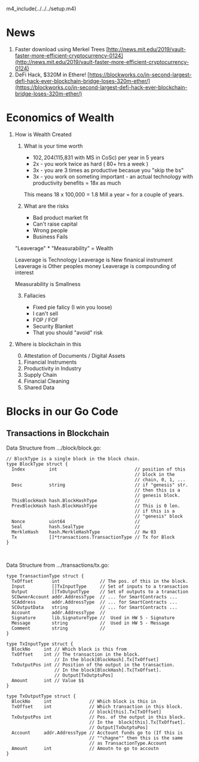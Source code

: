 m4_include(../../../setup.m4)

News
=====

1. Faster download using Merkel Trees
[http://news.mit.edu/2019/vault-faster-more-efficient-cryptocurrency-0124](http://news.mit.edu/2019/vault-faster-more-efficient-cryptocurrency-0124)
2. DeFi Hack, $320M in Ethere!
[https://blockworks.co/in-second-largest-defi-hack-ever-blockchain-bridge-loses-320m-ether/](https://blockworks.co/in-second-largest-defi-hack-ever-blockchain-bridge-loses-320m-ether/)

Economics of Wealth
======================

1. How is Wealth Created
	1. What is your time worth
		- $102,204 ($115,831 with MS in CoSc) per year in 5 years
		- 2x - you work twice as hard ( 80+ hrs a week )
		- 3x - you are 3 times as productive becasue you "skip the bs"
		- 3x - you work on someting important - an actual technology with productivity benefits
		= 18x as much

		This means 18 x 100,000 = 1.8 Mill a year = for a couple of years.

	2. What are the risks
		- Bad product market fit
		- Can't raise capital
		- Wrong people
		- Business Fails
	
	"Leaverage" * "Measurability" = Wealth

	Leaverage is Technology
		Leaverage is New finanical instrument
		Leaverage is Other peoples money
		Leaverage is compounding of interest

	Measurability is Smallness

	3. Fallacies 

		- Fixed pie falicy (I win you loose)
		- I can't sell
		- FOP / FOF
		- Security Blanket
		- That you should "avoid" risk
	
2. Where is blockchain in this

	0. Attestation of Documents / Digital Assets
	1. Financial Instruments
	2. Productivity in Industry
	3. Supply Chain
	4. Financial Cleaning
	5. Shared Data


Blocks in our Go Code
======================

Transactions in Blockchain
-------

Data Structure from .../block/block.go:

```
// BlockType is a single block in the block chain.
type BlockType struct {
  Index         int                             // position of this
                                                // block in the
                                                // chain, 0, 1, ...
  Desc          string                          // if "genesis" str.
                                                // then this is a
                                                // genesis block.
  ThisBlockHash hash.BlockHashType              //
  PrevBlockHash hash.BlockHashType              // This is 0 len.
                                                // if this is a
                                                // "genesis" block
  Nonce         uint64                          //
  Seal          hash.SealType                   //
  MerkleHash    hash.MerkleHashType             // Hw 03 
  Tx            []*transactions.TransactionType // Tx for Block
}

```


<br><div class="pagebreak"> </div>
Data Structure from .../transactions/tx.go:

```
type TransactionType struct {
  TxOffset       int               // The pos. of this in the block.
  Input          []TxInputType     // Set of inputs to a transaction
  Output         []TxOutputType    // Set of outputs to a tranaction
  SCOwnerAccount addr.AddressType  // ... for SmartContracts ... 
  SCAddress      addr.AddressType  // ... for SmartContracts ... 
  SCOutputData   string            // ... for SmartContracts ... 
  Account        addr.AddressType  //
  Signature      lib.SignatureType //  Used in HW 5 - Signature 
  Message        string            //  Used in HW 5 - Message
  Comment        string            //
}

type TxInputType struct {
  BlockNo     int // Which block is this from
  TxOffset    int // The transaction in the block.
                  // In the block[BlockHash].Tx[TxOffset]
  TxOutputPos int // Position of the output in the transaction.
                  // In the block[BlockHash].Tx[TxOffset].
                  // Output[TxOutptuPos]
  Amount      int // Value $$
}

type TxOutputType struct {
  BlockNo     int              // Which block is this in
  TxOffset    int              // Which transaction in this block. 
                               // block[this].Tx[TxOffset]
  TxOutputPos int              // Pos. of the output in this block.
                               // In the  block[this].Tx[TxOffset].
                               // Output[TxOutptuPos]
  Account     addr.AddressType // Acctount funds go to (If this is
                               // ""chagne"" then this is the same
                               // as TransactionType.Account
  Amount      int              // Amoutn to go to accoutn
}
```

